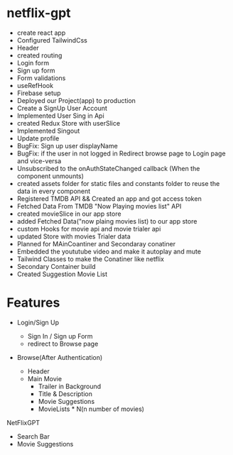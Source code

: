 # netflix-gpt

- create react app
- Configured TailwindCss
- Header
- created routing
- Login form
- Sign up form
- Form validations
- useRefHook
- Firebase setup
- Deployed our Project(app) to production
- Create a SignUp User Account
- Implemented User Sing in Api
- created Redux Store with userSlice
- Implemented Singout
- Update profile
- BugFix: Sign up user displayName
- BugFix: if the user in not logged in Redirect browse page to Login page and vice-versa
- Unsubscribed to the onAuthStateChanged callback (When the component unmounts)
- created assets folder for static files and constants folder to reuse the data in every component
- Registered TMDB API && Created an app and got access token
- Fetched Data From TMDB "Now Playing movies list" API
- created movieSlice in our app store
- added Fetched Data("now plaing movies list) to our app store
- custom Hooks for movie api and movie trialer api
- updated Store with movies Trialer data
- Planned for MAinCoantiner and Secondaray conatiner
- Embedded the yoututube video and make it autoplay and mute
- Tailwind Classes to make the Conatiner like netflix
- Secondary Container build
- Created Suggestion Movie List

# Features

- Login/Sign Up

  - Sign In / Sign up Form
  - redirect to Browse page

- Browse(After Authentication)

  - Header
  - Main Movie
    - Trailer in Background
    - Title & Description
    - Movie Suggestions
    - MovieLists \* N(n number of movies)

NetFlixGPT

- Search Bar
- Movie Suggestions
